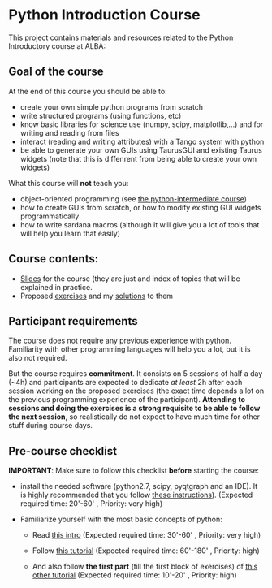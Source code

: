 # Python Introduction Course

This project contains materials and resources related to the Python Introductory
course at ALBA:

## Goal of the course

At the end of this course you should be able to:

- create your own simple python programs from scratch
- write structured programs (using functions, etc)
- know basic libraries for science use (numpy, scipy, matplotlib,...) and for 
  writing and reading from files
- interact (reading and writing attributes) with a Tango system with python
- be able to generate your own GUIs using TaurusGUI and existing Taurus widgets 
  (note that this is diffenrent from being able to create your own widgets)

What this course will **not** teach you:

- object-oriented programming (see [the python-intermediate course](https://git.cells.es/cpascual/pythoncourse-intermediate))
- how to create GUIs from scratch, or how to modify existing GUI widgets programmatically
- how to write sardana macros (although it will give you a lot of tools that will help you learn that easily)

## Course contents:

- [Slides](pythonIntro-slides.odp) for the course (they are just and index of topics that will be 
  explained in practice.
- Proposed [exercises](exercises) and my [solutions](exercises/cheat) to them

## Participant requirements

The course does not require any previous experience with python. Familiarity 
with other programming languages will help you a lot, but it is also not required.

But the course requires **commitment**. It consists on 5 sessions of half a day 
(~4h) and participants are expected to dedicate *at least* 2h after each session 
working on the proposed exercises (the exact time depends a lot on the previous 
programming experience of the participant). **Attending to sessions and doing 
the exercises is a strong requisite to be able to follow the next session**, 
so realistically do not expect to have much time for other stuff during course 
days.


## Pre-course checklist

**IMPORTANT**: Make sure to follow this checklist **before** starting the course:

- install the needed software (python2.7, scipy, pyqtgraph and an IDE). It is 
  highly recommended that you follow [these instructions](pre-course.md)). 
  (Expected required time: 20'-60'  , Priority: very high)

- Familiarize yourself with the most basic concepts of python:

  - Read [this intro](http://docs.python.org/2/tutorial/introduction.html)
    (Expected required time: 30'-60'  , Priority: very high)

  - Follow [this tutorial](http://introtopython.org/var_string_num.html)
    (Expected required time: 60'-180'  , Priority: high)

  - And also follow **the first part** (till the first block of exercises) of
    [this other tutorial](http://introtopython.org/lists_tuples.html)
    (Expected required time: 10'-20' , Priority: high)

